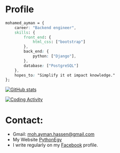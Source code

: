 # Profile

```css
mohamed_ayman = {
    career: "Backend engineer",
    skills: {
        front_end: {
            html_css: ["bootstrap"]
        },
        back_end: {
            python: ["Django"],
        },
        database: ["PostgreSQL"]
    },
    hopes_to: "Simplify it ot impact knowledge."
};
```

[![GitHub stats](https://github-readme-stats.vercel.app/api?username=mohamedayman28&hide=issues&theme=solarized-light)](https://github.com/anuraghazra/github-readme-stats)

[![Coding Activity](https://github-readme-stats.vercel.app/api/wakatime?username=mohamedayman28&theme=solarized-light)](https://github.com/anuraghazra/github-readme-stats)

# Contact:
* Gmail: moh.ayman.hassen@gmail.com
* My Website [PythonEgy](http://www.pythonegy.com/)
* I write regularly on my [Facebook](https://www.facebook.com/MohamedAymanHassen/) profile.

